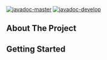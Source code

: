 [![javadoc-master](https://img.shields.io/badge/Javadoc-master-green?style=plastic)](https://autostreams.github.io/utils/javadoc/)
[![javadoc-develop](https://img.shields.io/badge/Javadoc-develop-green?style=plastic)](https://autostreams.github.io/utils/javadoc-develop/)

## About The Project
## Getting Started
